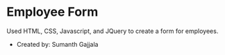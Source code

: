 # Employee Form

Used HTML, CSS, Javascript, and JQuery to create a form for employees.

- Created by: Sumanth Gajjala